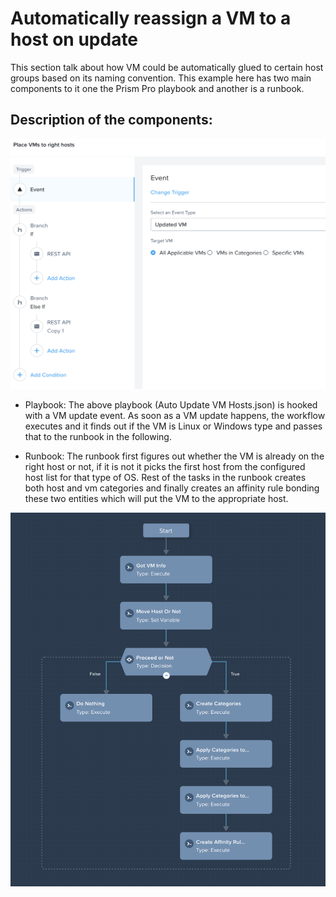 # Automatically reassign a VM to a host on update

This section talk about how VM could be automatically glued to certain host groups based on its naming convention. This example here has two main components to it one the Prism Pro playbook and another is a runbook.

## Description of the components:
 
![playbook](/host-affinity/auto-reassign-host/images/playbook-structure.png?raw=true)

 - Playbook: The above playbook (Auto Update VM Hosts.json) is hooked with a VM update event. As soon as a VM update happens, the workflow executes and it finds out if the VM is Linux or Windows type and passes that to the runbook in the following.

 - Runbook: The runbook first figures out whether the VM is already on the right host or not, if it is not it picks the first host from the configured host list for that type of OS. Rest of the tasks in the runbook creates both host and vm categories and finally creates an affinity rule bonding these two entities which will put the VM to the appropriate host.

![runbook](/host-affinity/auto-reassign-host/images/runbook.png?raw=true)